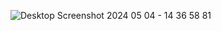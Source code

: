 ![Desktop Screenshot 2024 05 04 - 14 36 58 81](https://github.com/abdelrahmanda/Airbnb/assets/144565933/3a1c863e-3a0f-4abb-8107-59706ba195b6)
